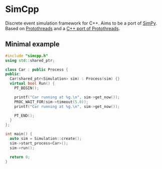 # SimCpp

Discrete event simulation framework for C++.
Aims to be a port of [SimPy](https://simpy.readthedocs.io/en/latest/).
Based on [Protothreads](http://dunkels.com/adam/pt/) and a [C++ port of Protothreads](https://github.com/benhoyt/protothreads-cpp).

## Minimal example
```c++
#include "simcpp.h"
using std::shared_ptr;

class Car : public Process {
public:
  Car(shared_ptr<Simulation> sim) : Process(sim) {}
  virtual bool Run() {
    PT_BEGIN();

    printf("Car running at %g.\n", sim->get_now());
    PROC_WAIT_FOR(sim->timeout(5.0));
    printf("Car running at %g.\n", sim->get_now());

    PT_END();
  }
};

int main() {
  auto sim = Simulation::create();
  sim->start_process<Car>();
  sim->run();

  return 0;
}
```
